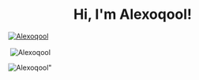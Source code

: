 <h1 align="center">Hi, I'm Alexoqool!</h1>

<p align="left"> <a href="https://github.com/ryo-ma/github-profile-trophy"><img src="https://github-profile-trophy.vercel.app/?username=Alexoqool" alt="Alexoqool" /></a> </p>
<p>&nbsp;<img align="center" src="https://github-readme-stats.vercel.app/api?username=Alexoqool&show_icons=true&theme=vue-dark&locale=en" alt="Alexoqool" /></p>
<p align="left"> <img src="https://komarev.com/ghpvc/?username=Alexoqool&label=Profile%20views&color=0e75b6&style=flat" alt=Alexoqool" /> </p>